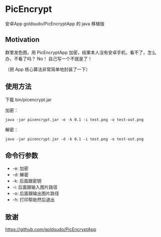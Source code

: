 # PicEncrypt
安卓App goldsudo/PicEncryptApp 的 java 移植版

## Motivation
群里发色图，用 PicEncryptApp 加密，结果本人没有安卓手机，看不了，怎么办，不看了吗？
No！
自己写一个不就是了！

（把 App 核心算法非常简单地封装了一下）

## 使用方法
下载 bin/picencrypt.jar

加密：
``` shell
java -jar picencrypt.jar -e -k 0.1 -i test.png -o test-out.png
```

解密：
``` shell
java -jar picencrypt.jar -d -k 0.1 -i test.png -o test-out.png
```

## 命令行参数
* -e: 加密
* -d: 解密
* -k: 后面跟密钥
* -i: 后面跟输入图片路径
* -o: 后面跟输出图片路径
* -h: 打印帮助然后退出

## 致谢

https://github.com/goldsudo/PicEncryptApp
